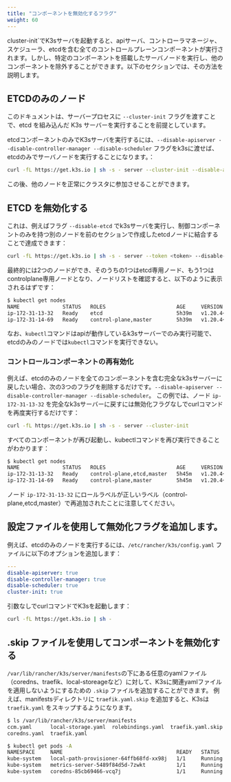 ```yaml
---
title: "コンポーネントを無効化するフラグ"
weight: 60
---
```


cluster-init`でK3sサーバを起動すると、apiサーバ、コントローラマネージャ、スケジューラ、etcdを含む全てのコントロールプレーンコンポーネントが実行されます。しかし、特定のコンポーネントを搭載したサーバノードを実行し、他のコンポーネントを除外することができます。以下のセクションでは、その方法を説明します。

## ETCDのみのノード

このドキュメントは、サーバープロセスに `--cluster-init` フラグを渡すことで、etcd を組み込んだ K3s サーバーを実行することを前提としています。

etcdコンポーネントのみでK3sサーバを実行するには、`--disable-apiserver --disable-controller-manager --disable-scheduler` フラグをk3sに渡せば、etcdのみでサーバノードを実行することになります。：
```bash
curl -fL https://get.k3s.io | sh -s - server --cluster-init --disable-apiserver --disable-controller-manager --disable-scheduler
```

この後、他のノードを正常にクラスタに参加させることができます。

## ETCD を無効化する

これは、例えばフラグ `--disable-etcd` でk3sサーバを実行し、制御コンポーネントのみを持つ別のノードを前のセクションで作成したetcdノードに結合することで達成できます：
```bash
curl -fL https://get.k3s.io | sh -s - server --token <token> --disable-etcd --server https://<etcd-only-node>:6443 
```

最終的には2つのノードができ、そのうちの1つはetcd専用ノード、もう1つはcontrolplane専用ノードとなり、ノードリストを確認すると、以下のように表示されるはずです：
```bash
$ kubectl get nodes
NAME              STATUS   ROLES                       AGE     VERSION
ip-172-31-13-32   Ready    etcd                        5h39m   v1.20.4+k3s1
ip-172-31-14-69   Ready    control-plane,master        5h39m   v1.20.4+k3s1
```

なお、`kubectl`コマンドはapiが動作しているk3sサーバーでのみ実行可能で、etcdのみのノードでは`kubectl`コマンドを実行できない。


### コントロールコンポーネントの再有効化

例えば、etcdのみのノードを全てのコンポーネントを含む完全なk3sサーバーに戻したい場合、次の3つのフラグを削除するだけです。`--disable-apiserver --disable-controller-manager --disable-scheduler`。 この例では、ノード `ip-172-31-13-32` を完全なk3sサーバーに戻すには無効化フラグなしでcurlコマンドを再度実行するだけです：
```bash
curl -fL https://get.k3s.io | sh -s - server --cluster-init
``` 

すべてのコンポーネントが再び起動し、kubectlコマンドを再び実行できることがわかります：
```bash
$ kubectl get nodes
NAME              STATUS   ROLES                       AGE     VERSION
ip-172-31-13-32   Ready    control-plane,etcd,master   5h45m   v1.20.4+k3s1
ip-172-31-14-69   Ready    control-plane,master        5h45m   v1.20.4+k3s1
```

ノード `ip-172-31-13-32` にロールラベルが正しいラベル（control-plane,etcd,master）で再追加されたことに注意してください。

## 設定ファイルを使用して無効化フラグを追加します。

例えば、etcdのみのノードを実行するには、`/etc/rancher/k3s/config.yaml` ファイルに以下のオプションを追加します：
```yaml
---
disable-apiserver: true
disable-controller-manager: true
disable-scheduler: true
cluster-init: true
```

引数なしでcurlコマンドでK3sを起動します：
```bash
curl -fL https://get.k3s.io | sh -
```
## .skip ファイルを使用してコンポーネントを無効化する

`/var/lib/rancher/k3s/server/manifests`の下にある任意のyamlファイル（coredns、traefik、local-storeageなど）に対して、K3sに関連yamlファイルを適用しないようにするための `.skip` ファイルを追加することができます。
例えば、manifestsディレクトリに `traefik.yaml.skip` を追加すると、K3sは `traefik.yaml` をスキップするようになります。
```bash
$ ls /var/lib/rancher/k3s/server/manifests
ccm.yaml      local-storage.yaml  rolebindings.yaml  traefik.yaml.skip
coredns.yaml  traefik.yaml

$ kubectl get pods -A
NAMESPACE     NAME                                     READY   STATUS    RESTARTS   AGE
kube-system   local-path-provisioner-64ffb68fd-xx98j   1/1     Running   0          74s
kube-system   metrics-server-5489f84d5d-7zwkt          1/1     Running   0          74s
kube-system   coredns-85cb69466-vcq7j                  1/1     Running   0          74s
```
